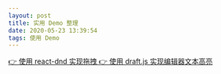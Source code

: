```yaml
---
layout: post
title: 实用 Demo 整理
date: 2020-05-23 13:39:54
tags: 使用 Demo
---
```


[👉 使用 react-dnd 实现拖拽 ](https://codesandbox.io/s/sortabletree-pwrfv)
[👉 使用 draft.js 实现编辑器文本高亮](https://codesandbox.io/s/draft-js-highlight-ir4bd)
